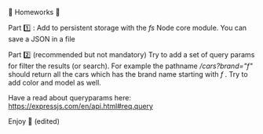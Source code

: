 
:signal_strength:  Homeworks :slightly_smiling_face:

Part :one: : Add to persistent storage with the _fs_ Node core module. You can save a JSON in a file

Part :two: (recommended but not mandatory) Try to add a set of query params for filter the results (or search). For example the pathname */cars?brand="f"* should return all the cars which has the brand name starting with _f_ . Try to add color and model as well.

Have a read about queryparams here: https://expressjs.com/en/api.html#req.query

Enjoy :rocket: (edited)
